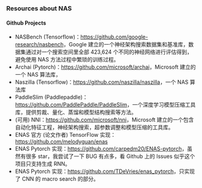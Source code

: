 ### Resources about NAS

#### Github Projects

- NASBench (Tensorflow)：<https://github.com/google-research/nasbench>，Google 建立的一个神经架构搜索数据集和基准库，数据集通过对一个搜索空间里全部 423,624 个不同的神经网络进行评估得到，避免使用 NAS 方法过程中繁琐的训练过程。
- Archai (Pytorch)：<https://github.com/microsoft/archai>，Microsoft 建立的一个 NAS 算法库，
- Naszilla (Tensorflow)：<https://github.com/naszilla/naszilla>，一个 NAS 算法库
- PaddleSlim (Paddlepaddle)：<https://github.com/PaddlePaddle/PaddleSlim>，一个深度学习模型压缩工具库，提供剪裁、量化、蒸馏和模型结构搜索等方法。
- (可用) NNI：<https://github.com/microsoft/nni>，Microsoft 建立的一个包含自动化特征工程，神经架构搜索，超参数调整和模型压缩的工具库。
- ENAS 官方 (论文作者) TensorFlow 实现：<https://github.com/melodyguan/enas>
- ENAS Pytorch 实现：<https://github.com/carpedm20/ENAS-pytorch>，虽然有很多 star，我尝试了一下 BUG 有点多，看 Github 上的 Issues 似乎这个项目只支持生成 RNN。
- ENAS Pytorch 实现：<https://github.com/TDeVries/enas_pytorch>，只实现了 CNN 的 macro search 的部分。


